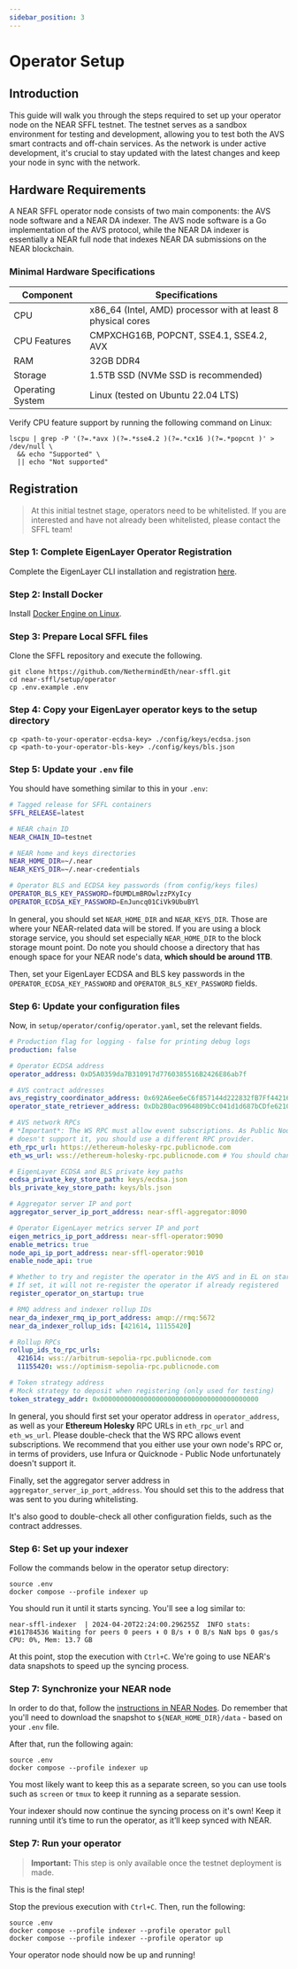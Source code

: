 ```yaml
---
sidebar_position: 3
---
```


# Operator Setup

## Introduction

This guide will walk you through the steps required to set up your operator
node on the NEAR SFFL testnet. The testnet serves as a sandbox environment
for testing and development, allowing you to test both the AVS smart contracts
and off-chain services. As the network is under active development, it's
crucial to stay updated with the latest changes and keep your node in sync
with the network.

## Hardware Requirements

A NEAR SFFL operator node consists of two main components: the AVS node
software and a NEAR DA indexer. The AVS node software is a Go implementation
of the AVS protocol, while the NEAR DA indexer is essentially a NEAR full node
that indexes NEAR DA submissions on the NEAR blockchain.

### Minimal Hardware Specifications

| Component          | Specifications                                                          |
|--------------------|-------------------------------------------------------------------------|
| CPU                | x86_64 (Intel, AMD) processor with at least 8 physical cores            |
| CPU Features       | CMPXCHG16B, POPCNT, SSE4.1, SSE4.2, AVX                                 |
| RAM                | 32GB DDR4                                                               |
| Storage            | 1.5TB SSD (NVMe SSD is recommended)                                     |
| Operating System   | Linux (tested on Ubuntu 22.04 LTS)                                      |

Verify CPU feature support by running the following command on Linux:

```
lscpu | grep -P '(?=.*avx )(?=.*sse4.2 )(?=.*cx16 )(?=.*popcnt )' > /dev/null \
  && echo "Supported" \
  || echo "Not supported"
```

## Registration

> At this initial testnet stage, operators need to be whitelisted. If you are
> interested and have not already been whitelisted, please contact the SFFL
> team!

### Step 1: Complete EigenLayer Operator Registration

Complete the EigenLayer CLI installation and registration [here](https://docs.eigenlayer.xyz/operator-guides/operator-installation).

### Step 2: Install Docker

Install [Docker Engine on Linux](https://docs.docker.com/engine/install/ubuntu/).

### Step 3: Prepare Local SFFL files

Clone the SFFL repository and execute the following.

```
git clone https://github.com/NethermindEth/near-sffl.git
cd near-sffl/setup/operator
cp .env.example .env
```

### Step 4: Copy your EigenLayer operator keys to the setup directory

```
cp <path-to-your-operator-ecdsa-key> ./config/keys/ecdsa.json
cp <path-to-your-operator-bls-key> ./config/keys/bls.json
```

### Step 5: Update your `.env` file

You should have something similar to this in your `.env`:
```bash
# Tagged release for SFFL containers
SFFL_RELEASE=latest

# NEAR chain ID
NEAR_CHAIN_ID=testnet

# NEAR home and keys directories
NEAR_HOME_DIR=~/.near
NEAR_KEYS_DIR=~/.near-credentials

# Operator BLS and ECDSA key passwords (from config/keys files)
OPERATOR_BLS_KEY_PASSWORD=fDUMDLmBROwlzzPXyIcy
OPERATOR_ECDSA_KEY_PASSWORD=EnJuncq01CiVk9UbuBYl
```

In general, you should set `NEAR_HOME_DIR` and `NEAR_KEYS_DIR`. Those are
where your NEAR-related data will be stored. If you are using a block storage
service, you should set especially `NEAR_HOME_DIR` to the block storage mount
point. Do note you should choose a directory that has enough space for your
NEAR node's data, **which should be around 1TB**.

Then, set your EigenLayer ECDSA and BLS key passwords in the
`OPERATOR_ECDSA_KEY_PASSWORD` and `OPERATOR_BLS_KEY_PASSWORD` fields.

### Step 6: Update your configuration files

Now, in `setup/operator/config/operator.yaml`, set the relevant fields.

```yaml
# Production flag for logging - false for printing debug logs
production: false

# Operator ECDSA address
operator_address: 0xD5A0359da7B310917d7760385516B2426E86ab7f

# AVS contract addresses
avs_registry_coordinator_address: 0x692A6ee6eC6f857144d222832fB7Ff44216BC0A7
operator_state_retriever_address: 0xDb2B0ac0964809bCc041d1d687bCDfe6210a8E25

# AVS network RPCs
# *Important*: The WS RPC must allow event subscriptions. As Public Node
# doesn't support it, you should use a different RPC provider.
eth_rpc_url: https://ethereum-holesky-rpc.publicnode.com
eth_ws_url: wss://ethereum-holesky-rpc.publicnode.com # You should change this!

# EigenLayer ECDSA and BLS private key paths
ecdsa_private_key_store_path: keys/ecdsa.json
bls_private_key_store_path: keys/bls.json

# Aggregator server IP and port
aggregator_server_ip_port_address: near-sffl-aggregator:8090

# Operator EigenLayer metrics server IP and port
eigen_metrics_ip_port_address: near-sffl-operator:9090
enable_metrics: true
node_api_ip_port_address: near-sffl-operator:9010
enable_node_api: true

# Whether to try and register the operator in the AVS and in EL on startup
# If set, it will not re-register the operator if already registered
register_operator_on_startup: true

# RMQ address and indexer rollup IDs
near_da_indexer_rmq_ip_port_address: amqp://rmq:5672
near_da_indexer_rollup_ids: [421614, 11155420]

# Rollup RPCs
rollup_ids_to_rpc_urls:
  421614: wss://arbitrum-sepolia-rpc.publicnode.com
  11155420: wss://optimism-sepolia-rpc.publicnode.com

# Token strategy address
# Mock strategy to deposit when registering (only used for testing)
token_strategy_addr: 0x0000000000000000000000000000000000000000
```

In general, you should first set your operator address in `operator_address`,
as well as your **Ethereum Holesky** RPC URLs in `eth_rpc_url` and `eth_ws_url`.
Please double-check that the WS RPC allows event subscriptions. We recommend
that you either use your own node's RPC or, in terms of providers, use Infura
or Quicknode - Public Node unfortunately doesn't support it.

Finally, set the aggregator server address in `aggregator_server_ip_port_address`.
You should set this to the address that was sent to you during whitelisting.

It's also good to double-check all other configuration fields, such as the
contract addresses.

### Step 6: Set up your indexer

Follow the commands below in the operator setup directory:

```
source .env
docker compose --profile indexer up
```

You should run it until it starts syncing. You'll see a log similar to:
```
near-sffl-indexer  | 2024-04-20T22:24:00.296255Z  INFO stats: #161784536 Waiting for peers 0 peers ⬇ 0 B/s ⬆ 0 B/s NaN bps 0 gas/s CPU: 0%, Mem: 13.7 GB
```

At this point, stop the execution with `Ctrl+C`. We're going to use NEAR's
data snapshots to speed up the syncing process.

### Step 7: Synchronize your NEAR node

In order to do that, follow the [instructions in NEAR Nodes](https://near-nodes.io/intro/node-data-snapshots).
Do remember that you'll need to download the snapshot to
`${NEAR_HOME_DIR}/data` - based on your `.env` file.

After that, run the following again:
```
source .env
docker compose --profile indexer up
```

You most likely want to keep this as a separate screen, so you can use tools
such as `screen` or `tmux` to keep it running as a separate session.

Your indexer should now continue the syncing process on it's own!
Keep it running until it’s time to run the operator, as it’ll keep synced with
NEAR.

### Step 7: Run your operator

> **Important:** This step is only available once the testnet deployment is
> made.

This is the final step!

Stop the previous execution with `Ctrl+C`. Then, run the following:
```
source .env
docker compose --profile indexer --profile operator pull
docker compose --profile indexer --profile operator up
```

Your operator node should now be up and running!

